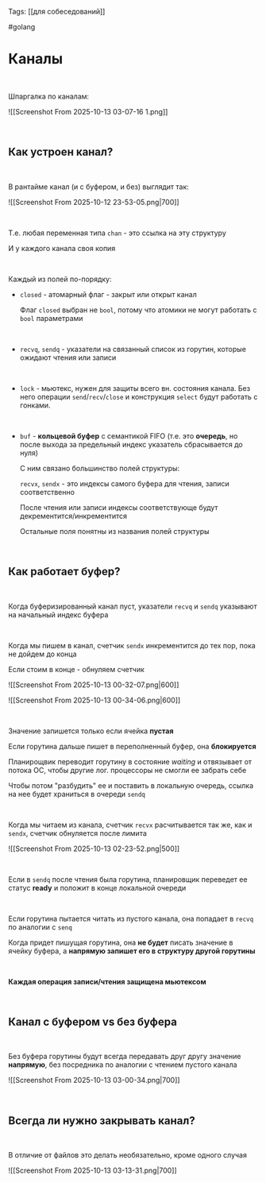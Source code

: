 Tags: [[для собеседований]]

#golang 



# Каналы


&emsp;

Шпаргалка по каналам:
 
![[Screenshot From 2025-10-13 03-07-16 1.png]]

&emsp;

## Как устроен канал?

&emsp;

В рантайме канал (и с буфером, и без) выглядит так:

![[Screenshot From 2025-10-12 23-53-05.png|700]]

&emsp;

Т.е. любая переменная типа `chan` - это ссылка на эту структуру

И у каждого канала своя копия

&emsp;

Каждый из полей по-порядку: 

- `closed` - атомарный флаг - закрыт или открыт канал
  
	Флаг `closed` выбран не `bool`, потому что атомики не могут работать с `bool` параметрами

&emsp;

- `recvq`, `sendq` - указатели на связанный список из горутин, которые ожидают чтения или записи

&emsp;

- `lock` - мьютекс, нужен для защиты всего вн. состояния канала. Без него операции `send`/`recv`/`close` и конструкция `select` будут работать с гонками.

&emsp;

- `buf` - **кольцевой буфер** с семантикой FIFO (т.е. это **очередь**, но после выхода за предельный индекс указатель сбрасывается до нуля)
  
  
	С ним связано большинство полей структуры:
	
	`recvx`, `sendx` - это индексы самого буфера для чтения, записи соответственно
	
	После чтения или записи индексы соответствующе будут декрементится/инкрементится
	
	Остальные поля понятны из названия полей структуры

&emsp;
## Как работает буфер?

&emsp;

Когда буферизированный канал пуст, указатели `recvq` и `sendq` указывают на начальный индекс буфера

&emsp;

Когда мы пишем в канал, счетчик `sendx` инкрементится до тех пор, пока не дойдем до конца

Если стоим в конце - обнуляем счетчик

![[Screenshot From 2025-10-13 00-32-07.png|600]]

![[Screenshot From 2025-10-13 00-34-06.png|600]]


 
 


Значение запишется только если ячейка **пустая**

Если горутина дальше пишет в переполненный буфер, она **блокируется**

Планирощвик переводит горутину в состояние *waiting* и отвязывает от потока ОС, чтобы другие лог. процессоры не смогли ее забрать себе

Чтобы потом "разбудить" ее и поставить в локальную очередь, ссылка на нее будет храниться в очереди `sendq`

 
 


Когда мы читаем из канала, счетчик `recvx` расчитывается так же, как и `sendx`, счетчик обнуляется после лимита

![[Screenshot From 2025-10-13 02-23-52.png|500]]

&emsp;

Если в `sendq` после чтения была горутина, планировщик переведет ее статус **ready** и положит в конце локальной очереди

 

Если горутина пытается читать из пустого канала, она попадает в `recvq` по аналогии с `senq`

Когда придет пишущая горутина, она **не будет** писать значение в ячейку буфера, а **напрямую запишет его в структуру другой горутины**

 
 


**Каждая операция записи/чтения защищена мьютексом**

 
 

## Канал с буфером vs без буфера

&emsp;

Без буфера горутины будут всегда передавать друг другу значение **напрямую**, без посредника по аналогии с чтением пустого канала

![[Screenshot From 2025-10-13 03-00-34.png|700]]

 
 

## Всегда ли нужно закрывать канал?

&emsp;

В отличие от файлов это делать необязательно, кроме одного случая

![[Screenshot From 2025-10-13 03-13-31.png|700]]

